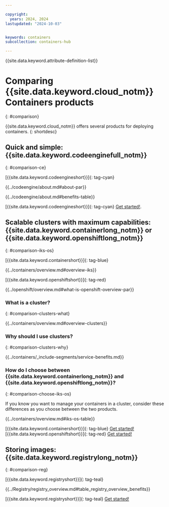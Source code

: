 ```yaml
---

copyright:
  years: 2024, 2024
lastupdated: "2024-10-03"


keywords: containers
subcollection: containers-hub

---
```



{{site.data.keyword.attribute-definition-list}}

# Comparing {{site.data.keyword.cloud_notm}} Containers products
{: #comparison}

{{site.data.keyword.cloud_notm}} offers several products for deploying containers.
{: shortdesc}



## Quick and simple: {{site.data.keyword.codeenginefull_notm}}
{: #comparison-ce}

[{{site.data.keyword.codeengineshort}}]{: tag-cyan} 

{{../codeengine/about.md#about-par}}

{{../codeengine/about.md#benefits-table}}

[{{site.data.keyword.codeengineshort}}]{: tag-cyan} [Get started!](/docs/codeengine?topic=codeengine-getting-started).



## Scalable clusters with maximum capabilities: {{site.data.keyword.containerlong_notm}} or {{site.data.keyword.openshiftlong_notm}}
{: #comparison-iks-os}

[{{site.data.keyword.containershort}}]{: tag-blue} 

{{../containers/overview.md#overview-iks}}

[{{site.data.keyword.openshiftshort}}]{: tag-red} 

{{../openshift/overview.md#what-is-openshift-overview-par}}


### What is a cluster?
{: #comparison-clusters-what}

{{../containers/overview.md#overview-clusters}}


### Why should I use clusters?
{: #comparison-clusters-why}

{{../containers/_include-segments/service-benefits.md}}


### How do I choose between {{site.data.keyword.containerlong_notm}} and {{site.data.keyword.openshiftlong_notm}}?
{: #comparison-choose-iks-os}

If you know you want to manage your containers in a cluster, consider these differences as you choose between the two products.

{{../containers/overview.md#iks-os-table}}


[{{site.data.keyword.containershort}}]{: tag-blue} [Get started!](/docs/containers?topic=containers-getting-started)
[{{site.data.keyword.openshiftshort}}]{: tag-red} [Get started!](/docs/openshift?topic=openshift-getting-started)


## Storing images: {{site.data.keyword.registrylong_notm}}
{: #comparison-reg}

[{{site.data.keyword.registryshort}}]{: tag-teal} 

{{../Registry/registry_overview.md#table_registry_overview_benefits}}

[{{site.data.keyword.registryshort}}]{: tag-teal} [Get started!](/docs/Registry?topic=Registry-getting-started)
